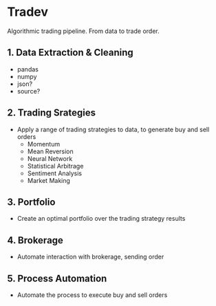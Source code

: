# Tradev

Algorithmic trading pipeline. From data to trade order.

## 1. Data Extraction & Cleaning

- pandas
- numpy
- json?
- source?

## 2. Trading Srategies

- Apply a range of trading strategies to data, to generate buy and sell orders
    - Momentum
    - Mean Reversion
    - Neural Network
    - Statistical Arbitrage
    - Sentiment Analysis
    - Market Making

## 3. Portfolio
- Create an optimal portfolio over the trading strategy results

## 4. Brokerage
- Automate interaction with brokerage, sending order

## 5. Process Automation
- Automate the process to execute buy and sell orders

